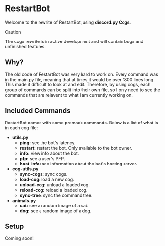 # RestartBot
Welcome to the rewrite of RestartBot, using **discord.py Cogs**.

> [!CAUTION]
> The cogs rewrite is in active development and will contain bugs and unfinished features.

## Why?
The old code of RestartBot was very hard to work on. Every command was in the main.py file, meaning that at times it would be over 1800 lines long. This made it difficult to look at and edit. Therefore, by using cogs, each group of commands can be split into their own file, so I only need to see the commands that are relavent to what I am currently working on.

## Included Commands
RestartBot comes with some premade commands. Below is a list of what is in each cog file:
- **utils.py**
  - **ping:** see the bot's latency.
  - **restart:** restart the bot. Only available to the bot owner.
  - **info:** view info about the bot.
  - **pfp:** see a user's PFP.
  - **host-info:** see information about the bot's hosting server.
- **cog-utils.py**
  - **sync-cogs:** sync cogs.
  - **load-cog:** load a new cog.
  - **unload-cog:** unload a loaded cog.
  - **reload-cog:** reload a loaded cog.
  - **sync-tree:** sync the command tree.
- **animals.py**
  - **cat:** see a random image of a cat.
  - **dog:** see a random image of a dog.

## Setup
Coming soon!
